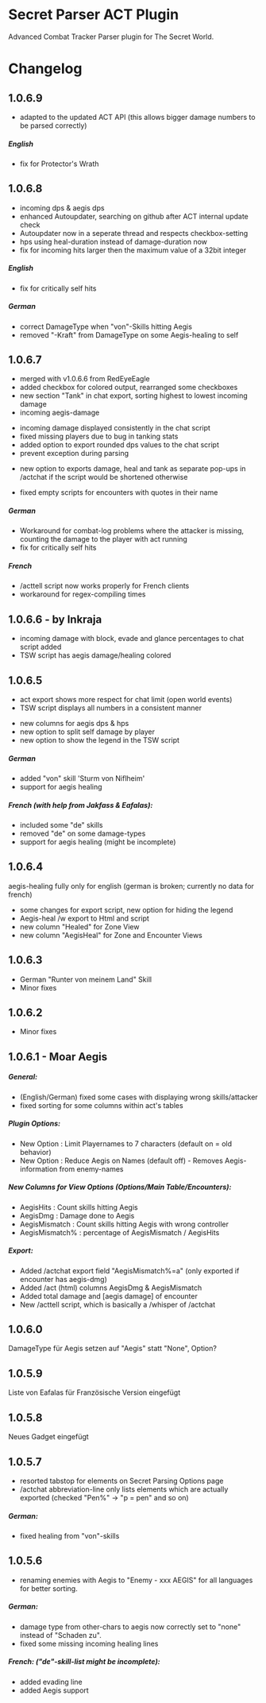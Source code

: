 # Secret Parser ACT Plugin
Advanced Combat Tracker Parser plugin for The Secret World.

# Changelog

## 1.0.6.9
* adapted to the updated ACT API (this allows bigger damage numbers to be parsed correctly)

##### English
* fix for Protector's Wrath

## 1.0.6.8
* incoming dps & aegis dps
* enhanced Autoupdater, searching on github after ACT internal update check
* Autoupdater now in a seperate thread and respects checkbox-setting
* hps using heal-duration instead of damage-duration now
* fix for incoming hits larger then the maximum value of a 32bit integer

##### English
* fix for critically self hits

##### German
* correct DamageType when "von"-Skills hitting Aegis
* removed "-Kraft" from DamageType on some Aegis-healing to self

## 1.0.6.7
+ merged with v1.0.6.6 from RedEyeEagle
+ added checkbox for colored output, rearranged some checkboxes
+ new section "Tank" in chat export, sorting highest to lowest incoming damage
+ incoming aegis-damage
* incoming damage displayed consistently in the chat script
* fixed missing players due to bug in tanking stats
* added option to export rounded dps values to the chat script
* prevent exception during parsing
+ new option to exports damage, heal and tank as separate pop-ups in /actchat if the script would be shortened otherwise
* fixed empty scripts for encounters with quotes in their name

##### German
* Workaround for combat-log problems where the attacker is missing, counting the damage to the player with act running
* fix for critically self hits

##### French
* /acttell script now works properly for French clients
* workaround for regex-compiling times

## 1.0.6.6 - by Inkraja
* incoming damage with block, evade and glance percentages to chat script added
* TSW script has aegis damage/healing colored

## 1.0.6.5
* act export shows more respect for chat limit (open world events)
* TSW script displays all numbers in a consistent manner
+ new columns for aegis dps & hps
+ new option to split self damage by player
+ new option to show the legend in the TSW script

##### German
* added "von" skill 'Sturm von Niflheim'
* support for aegis healing

##### French (with help from Jakfass & Eafalas):
* included some "de" skills
* removed "de" on some damage-types
* support for aegis healing (might be incomplete)

## 1.0.6.4
aegis-healing fully only for english (german is broken; currently no data for french)

* some changes for export script, new option for hiding the legend
* Aegis-heal /w export to Html and script
* new column "Healed" for Zone View
* new column "AegisHeal" for Zone and Encounter Views

## 1.0.6.3
* German "Runter von meinem Land" Skill
* Minor fixes

## 1.0.6.2
*  Minor fixes

## 1.0.6.1 - Moar Aegis
##### General:
* (English/German) fixed some cases with displaying wrong skills/attacker
* fixed sorting for some columns within act's tables

##### Plugin Options:
* New Option : Limit Playernames to 7 characters (default on = old behavior)
* New Option : Reduce Aegis on Names (default off) - Removes Aegis-information from enemy-names

##### New Columns for View Options (Options/Main Table/Encounters):
+ AegisHits : Count skills hitting Aegis
+ AegisDmg : Damage done to Aegis
+ AegisMismatch : Count skills hitting Aegis with wrong controller
+ AegisMismatch% : percentage of AegisMismatch / AegisHits

##### Export:
* Added /actchat export field "AegisMismatch%=a" (only exported if encounter has aegis-dmg)
* Added /act (html) columns AegisDmg & AegisMismatch
* Added total damage and [aegis damage] of encounter
* New /acttell <playername> script, which is basically a /whisper of /actchat

## 1.0.6.0
DamageType für Aegis setzen auf "Aegis" statt "None", Option?

## 1.0.5.9
Liste von Eafalas für Französische Version eingefügt

## 1.0.5.8
Neues Gadget eingefügt

## 1.0.5.7
* resorted tabstop for elements on Secret Parsing Options page
* /actchat abbreviation-line only lists elements which are actually exported (checked "Pen%" -> "p = pen" and so on)

##### German:
* fixed healing from "von"-skills

## 1.0.5.6
* renaming enemies with Aegis to "Enemy - xxx AEGIS" for all languages for better sorting.

##### German:
* damage type from other-chars to aegis now correctly set to "none" instead of "Schaden zu".
* fixed some missing incoming healing lines

##### French: ("de"-skill-list might be incomplete):
* added evading line
* added Aegis support
